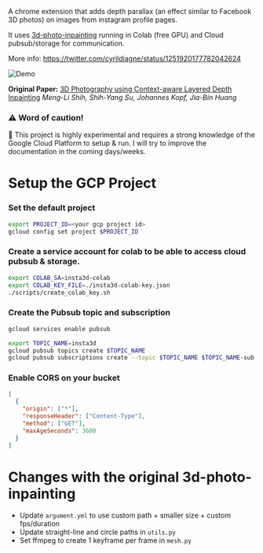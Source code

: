 A chrome extension that adds depth parallax (an effect similar to Facebook 3D photos)
on images from instagram profile pages.

It uses [3d-photo-inpainting](https://github.com/vt-vl-lab/3d-photo-inpainting)
running in Colab (free GPU) and Cloud pubsub/storage for communication.

More info: https://twitter.com/cyrildiagne/status/1251920177782042624

![Demo](media/demo.gif)

**Original Paper:** [3D Photography using Context-aware Layered Depth Inpainting](https://arxiv.org/abs/2004.04727)
_Meng-Li Shih, Shih-Yang Su, Johannes Kopf, Jia-Bin Huang_

### ⚠️ Word of caution!

🧪 This project is highly experimental and requires a strong knowledge of the Google Cloud Platform to setup & run.
I will try to improve the documentation in the coming days/weeks.

# Setup the GCP Project

### Set the default project

```bash
export PROJECT_ID=<your gcp project id>
gcloud config set project $PROJECT_ID
```

### Create a service account for colab to be able to access cloud pubsub & storage.

```bash
export COLAB_SA=insta3d-colab
export COLAB_KEY_FILE=./insta3d-colab-key.json
./scripts/create_colab_key.sh
```

### Create the Pubsub topic and subscription

```bash
gcloud services enable pubsub
```

```bash
export TOPIC_NAME=insta3d
gcloud pubsub topics create $TOPIC_NAME
gcloud pubsub subscriptions create --topic $TOPIC_NAME $TOPIC_NAME-sub
```

### Enable CORS on your bucket

```json
[
  {
    "origin": ["*"],
    "responseHeader": ["Content-Type"],
    "method": ["GET"],
    "maxAgeSeconds": 3600
  }
]
```

# Changes with the original 3d-photo-inpainting

- Update `argument.yml` to use custom path + smaller size + custom fps/duration
- Update straight-line and circle paths in `utils.py`
- Set ffmpeg to create 1 keyframe per frame in `mesh.py`
